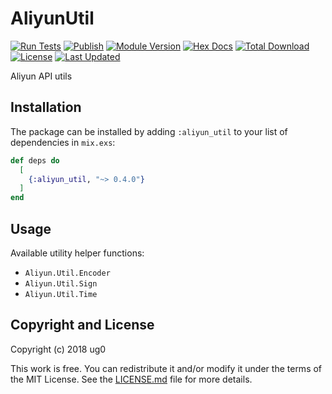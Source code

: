 # AliyunUtil

[![Run Tests](https://github.com/ug0/aliyun_util/actions/workflows/test.yml/badge.svg)](https://github.com/ug0/aliyun_util/actions/workflows/test.yml)
[![Publish](https://github.com/ug0/aliyun_util/actions/workflows/publish.yml/badge.svg)](https://github.com/ug0/aliyun_util/actions/workflows/publish.yml)
[![Module Version](https://img.shields.io/hexpm/v/aliyun_util.svg)](https://hex.pm/packages/aliyun_util)
[![Hex Docs](https://img.shields.io/badge/hex-docs-lightgreen.svg)](https://hexdocs.pm/aliyun_util/)
[![Total Download](https://img.shields.io/hexpm/dt/aliyun_util.svg)](https://hex.pm/packages/aliyun_util)
[![License](https://img.shields.io/hexpm/l/aliyun_util.svg)](https://github.com/ug0/aliyun_util/blob/master/LICENSE.md)
[![Last Updated](https://img.shields.io/github/last-commit/ug0/aliyun_util.svg)](https://github.com/ug0/aliyun_util/commits/master)

Aliyun API utils

## Installation

The package can be installed by adding `:aliyun_util` to your list of
dependencies in `mix.exs`:

```elixir
def deps do
  [
    {:aliyun_util, "~> 0.4.0"}
  ]
end
```

## Usage

Available utility helper functions:

* `Aliyun.Util.Encoder`
* `Aliyun.Util.Sign`
* `Aliyun.Util.Time`

## Copyright and License

Copyright (c) 2018 ug0

This work is free. You can redistribute it and/or modify it under the
terms of the MIT License. See the [LICENSE.md](./LICENSE.md) file for more details.
